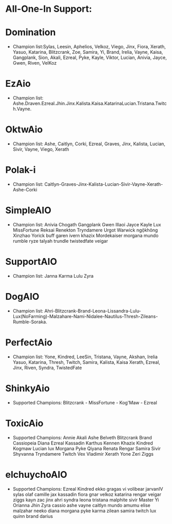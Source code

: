# All-One-In Support:
# Domination
* Champion list:Sylas, Leesin, Aphelios, Velkoz, Viego, Jinx, Fiora, Xerath, Yasuo, Katarina, Blitzcrank, Zoe, Samira, Yi, Brand, Irelia, Vayne, Kaisa, Gangplank, Sion, Akali, Ezreal, Pyke, Kayle, Viktor, Lucian, Anivia, Jayce, Gwen, Riven, VelKoz
# EzAio 
* Champion list: Ashe.Draven.Ezreal.Jhin.Jinx.Kalista.Kaisa.KatarinaLucian.Tristana.Twitch.Vayne.
# OktwAio
* Champion list: Ashe, Caitlyn, Corki, Ezreal, Graves, Jinx, Kalista, Lucian, Sivir, Vayne, Viego, Xerath
# Polak-i
* Champion list: Caitlyn-Graves-Jinx-Kalista-Lucian-Sivir-Vayne-Xerath-Ashe-Corki
# SimpleAIO
* Champion list: Anivia Chogath Gangplank Gwen Illaoi Jayce Kayle Lux MissFortune Reksai Renekton Tryndamere Urgot Warwick ngộkhông Xinzhao Yorick buff garen ivern khazix Mordekaiser morgana mundo rumble ryze talyah trundle twistedfate veigar
# SupportAIO
* Champion list: Janna Karma Lulu Zyra
# DogAIO
* Champion list: Ahri-Blitzcrank-Brand-Leona-Lissandra-Lulu-Lux(NoFarming)-Malzahare-Nami-Nidalee-Nautilus-Thresh-Zileans-Rumble-Soraka.
# PerfectAio
* Champion list: Yone, Kindred, LeeSin, Tristana, Vayne, Akshan, Irelia Yasuo, Katarina, Thresh, Twitch, Samira, Kalista, Kaisa Xerath, Ezreal, Jinx, Riven, Syndra, TwistedFate
# ShinkyAio
* Supported Champions: Blitzcrank - MissFortune - Kog'Maw - Ezreal
# ToxicAio
* Supported Champions: Annie Akali Ashe Belveth Blitzcrank Brand Cassiopeia Diana Ezreal Kassadin Karthus Kennen Khazix Kindred Kogmaw Lucian lux Morgana Pyke Qiyana Renata Rengar Samira Sivir Shyvanna Tryndamere Twitch Vex Vladimir Xerath Yone Zeri Ziggs
# elchuychoAIO
* Supported Champions: Ezreal Kindred ekko gragas vi volibear jarvanIV sylas olaf camille jax kassadin fiora gnar velkoz katarina rengar veigar ziggs kayn zac jinx ahri syndra leona tristana malphite sivir Master Yi Orianna Jhin Zyra cassio ashe vayne caitlyn mundo amumu elise malzahar neeko diana morgana pyke karma zilean samira twitch lux quinn brand darius
